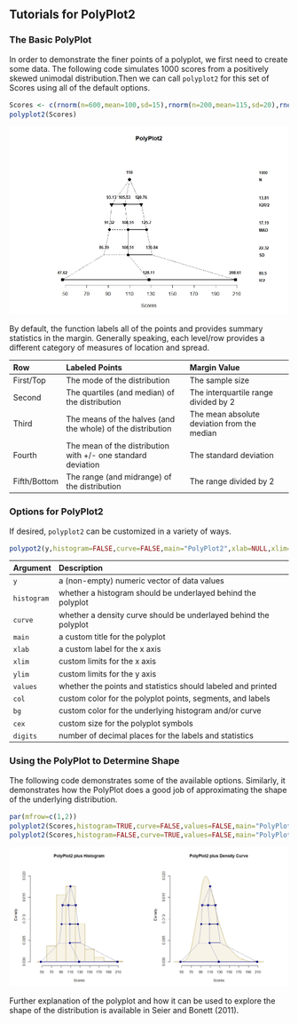 ## Tutorials for PolyPlot2

### The Basic PolyPlot

In order to demonstrate the finer points of a polyplot, we first need to create some data. The following code simulates 1000 scores from a positively skewed unimodal distribution.Then we can call `polyplot2` for this set of Scores using all of the default options.

```r
Scores <- c(rnorm(n=600,mean=100,sd=15),rnorm(n=200,mean=115,sd=20),rnorm(n=200,mean=130,sd=25))
polyplot2(Scores)
```

![](polyplot2.jpeg)<!-- -->

By default, the function labels all of the points and provides summary statistics in the margin. Generally speaking, each level/row provides a different category of measures of location and spread.

Row | Labeled Points | Margin Value
:-- | :-- | :--
First/Top | The mode of the distribution | The sample size
Second | The quartiles (and median) of the distribution | The interquartile range divided by 2
Third | The means of the halves (and the whole) of the distribution | The mean absolute deviation from the median
Fourth | The mean of the distribution with +/- one standard deviation | The standard deviation
Fifth/Bottom | The range (and midrange) of the distribution | The range divided by 2

### Options for PolyPlot2

If desired, `polyplot2` can be customized in a variety of ways.

```r
polypot2(y,histogram=FALSE,curve=FALSE,main="PolyPlot2",xlab=NULL,xlim=NULL,ylim=NULL,values=TRUE,col="black",bg="gray60",cex=1.2,digits=2) {
```

Argument | Description
:-- | :--
```y``` | a (non-empty) numeric vector of data values
```histogram``` | whether a histogram should be underlayed behind the polyplot
```curve``` | whether a density curve should be underlayed behind the polyplot
```main``` | a custom title for the polyplot
```xlab``` | a custom label for the x axis
```xlim``` | custom limits for the x axis
```ylim``` | custom limits for the y axis
```values``` | whether the points and statistics should labeled and printed
```col``` | custom color for the polyplot points, segments, and labels
```bg``` | custom color for the underlying histogram and/or curve
```cex``` | custom size for the polyplot symbols
```digits``` | number of decimal places for the labels and statistics

### Using the PolyPlot to Determine Shape

The following code demonstrates some of the available options. Similarly, it demonstrates how the PolyPlot does a good job of approximating the shape of the underlying distribution.

```r
par(mfrow=c(1,2))
polyplot2(Scores,histogram=TRUE,curve=FALSE,values=FALSE,main="PolyPlot2 plus Histogram",col="darkblue",bg="darkgoldenrod")
polyplot2(Scores,histogram=FALSE,curve=TRUE,values=FALSE,main="PolyPlot2 plus Density Curve",col="darkblue",bg="darkgoldenrod")
```

![](polyplot2plus.jpeg)<!-- -->

Further explanation of the polyplot and how it can be used to explore the shape of the distribution is available in Seier and Bonett (2011).
